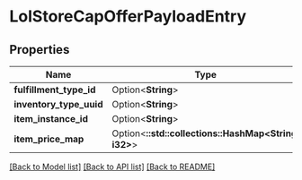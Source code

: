 # LolStoreCapOfferPayloadEntry

## Properties

Name | Type | Description | Notes
------------ | ------------- | ------------- | -------------
**fulfillment_type_id** | Option<**String**> |  | [optional]
**inventory_type_uuid** | Option<**String**> |  | [optional]
**item_instance_id** | Option<**String**> |  | [optional]
**item_price_map** | Option<**::std::collections::HashMap<String, i32>**> |  | [optional]

[[Back to Model list]](../README.md#documentation-for-models) [[Back to API list]](../README.md#documentation-for-api-endpoints) [[Back to README]](../README.md)


